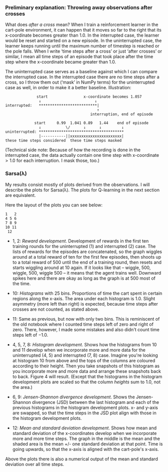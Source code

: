 ### Preliminary explanation: Throwing away observations after crosses

What does *after a cross* mean? When I train a reinforcement learner in the
cart-pole environment, it can happen that it moves so far to the right that its
x-coordinate becomes greater than $1.0$. In the interrupted case, the learner
would be reset and started on a new episode. In the uninterrupted case, the
learner keeps running until the maximum number of timestep is reached or the
pole falls. When I write ‘time steps after a cross’ or just ‘after crosses’ or
similar, I mean all time steps of an episode that took place after the time step
where the x-coordinate became greater than $1.0$.

The uninterrupted case serves as a baseline against which I can compare the
interrupted case. In the interrupted case there are no time steps after a cross,
so I throw them out (‘mask’ in NumPy terms) for the uninterrupted case as well,
in order to make it a better baseline. Illustration:

```
              start                x-coordinate becomes 1.057
               ↓                        ↓
interrupted:   **************************|
                                         ↑
                                      interruption, end of episode

             start     0.99  1.041 0.89   1.44    end of episode
               ↓           \/      ↓      ↓         ↓
uninterrupted: **************************************
               |-----------||xxxxxxxxxxxxxxxxxxxxxxx|
these time steps considered  these time steps masked
```

(Technical side note: Because of how the recording is done in the interrupted
case, the data actually contain one time step with x-coordinate $>1.0$ for each
interruption. I mask those, too.)


### Sarsa(λ)

My results consist mostly of plots derived from the observations. I will
describe the plots for Sarsa(λ). The plots for Q-learning in the next section
are equivalent.

Here the layout of the plots you can see below:

```
1   2
4 5 6
7 8 9
10 11
 12
```

- 1, 2: *Reward development*. Development of rewards in the first ten training
  rounds for the uninterrupted (1) and interrupted (2) case. The lists of
  rewards for the episodes are concatenated, so the graph wiggles around at a
  total reward of ten for the first few episodes, then shoots up to a total
  reward of 500 until the end of a training round, then resets and starts
  wiggling around at 10 again. If it looks like that – wiggle, 500, wiggle, 500,
  wiggle 500 – it means that the agent trains well. Downward spikes here and
  there are okay as long as the graph is at 500 most of the time.

- 10: *Histograms* with 25 bins. Proportions of time the cart spent in
  certain regions along the x-axis. The area under each histogram is $1.0$.
  Slight asymmetry (more left than right) is expected, because time steps after
  crosses are not counted, as stated above.

- 11: Same as previous, but now with only two bins. This is reminiscent of the
  old notebook where I counted time steps left of zero and right of zero. There,
  however, I made some mistakes and also didn't count time steps left of $-1.0$.

- 4, 5, 7, 8: *Histogram development*. Shows how the histograms from 10 and 11
  develop when we incorporate more and more data for the uninterrupted (4, 5)
  and interrupted (7, 8) case. Imagine you're looking at histogram 10 from above
  and the tops of the columns are coloured according to their height. Then you
  take snapshots of this histogram as you incorporate more and more data and
  arrange these snapshots back to back. Figure 4 will result. (Except that the
  histograms in the histogram development plots are scaled so that the column
  *heights* sum to 1.0, not the area.)

- 6, 9: *Jensen-Shannon divergence development*. Shows the Jensen-Shannon
  divergence (JSD) between the last histogram and each of the previous
  histograms in the histogram development plots. x- and y-axis are swapped, so
  that the time steps in the JSD plot align with those in the histogram
  development plots.

- 12: *Mean and standard deviation development*. Shows how mean and standard
  deviation of the x-coordinates develop when we incorporate more and more time
  steps. The graph in the middle is the mean and the shaded area is the mean +/-
  one standard deviation at that point. Time is going upwards, so that the
  x-axis is aligned with the cart-pole's x-axis.

Above the plots there is also a numerical output of the mean and standard
deviation over all time steps.
